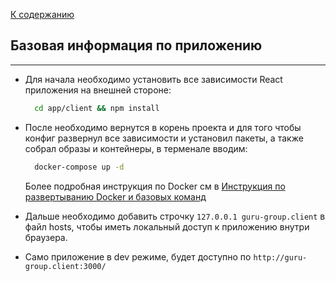 [К содержанию](../readme.md)

## Базовая информация по приложению

----

* Для начала необходимо установить все зависимости React приложения на внешней стороне:
  ```bash 
    cd app/client && npm install
  ```
* После необходимо вернутся в корень проекта и для того чтобы конфиг развернул все зависимости и установил пакеты, а также собрал образы и контейнеры, в терменале вводим:
  ```bash 
    docker-compose up -d
  ```
  Более подробная инструкция по Docker см в [Инструкция по развертыванию Docker и базовых команд](./dockerCommands.md)

* Дальше необходимо добавить строчку `127.0.0.1 guru-group.client` в файл hosts, чтобы иметь локальный доступ к приложению внутри браузера.

* Само приложение в dev режиме, будет доступно по `http://guru-group.client:3000/`
